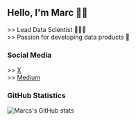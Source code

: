 ## Hello, I'm Marc 👋🏼
\>> Lead Data Scientist 🧑🏻‍💻 <br />
\>> Passion for developing data products 🚀 <br />
<!--- \>> Sharing my knowledge and experience through social listed below 👇 --->

### Social Media
\>> [X](https://twitter.com/marccodess) <br />
\>> [Medium](https://marccodess.medium.com/) <br />
<!--- \>> [Instagram](https://instagram.com/marccodess) --->

<!--- [<img align="left" alt="marccodess.com" width="22px" src="https://raw.githubusercontent.com/iconic/open-iconic/master/svg/globe.svg" />][website]--->
<!--- [<img align="left" alt="marccodess | YouTube" width="22px" src="https://cdn.jsdelivr.net/npm/simple-icons@v3/icons/youtube.svg" />][youtube]--->
<!--- [<img align="left" alt="marccodess | Twitter" width="22px" src="https://cdn.jsdelivr.net/npm/simple-icons@v3/icons/twitter.svg" />][x]--->
<!--- [<img align="left" alt="marccodess | LinkedIn" width="22px" src="https://cdn.jsdelivr.net/npm/simple-icons@v3/icons/linkedin.svg" />][linkedin]--->
<!--- [<img align="left" alt="marccodess | Instagram" width="22px" src="https://cdn.jsdelivr.net/npm/simple-icons@v3/icons/instagram.svg" />][instagram]--->
<!--- <br /> --->
<!--- [website]: https://marccodess.com --->
<!--- [instagram]: https://instagram.com/marccodess--->
<!--- [x]: https://twitter.com/marccodess--->
<!--- <br /> --->

### GitHub Statistics
![Marcs's GitHub stats](https://github-readme-stats.vercel.app/api?username=marccodess&count_private=true&show_icons=true&theme=transparent)
